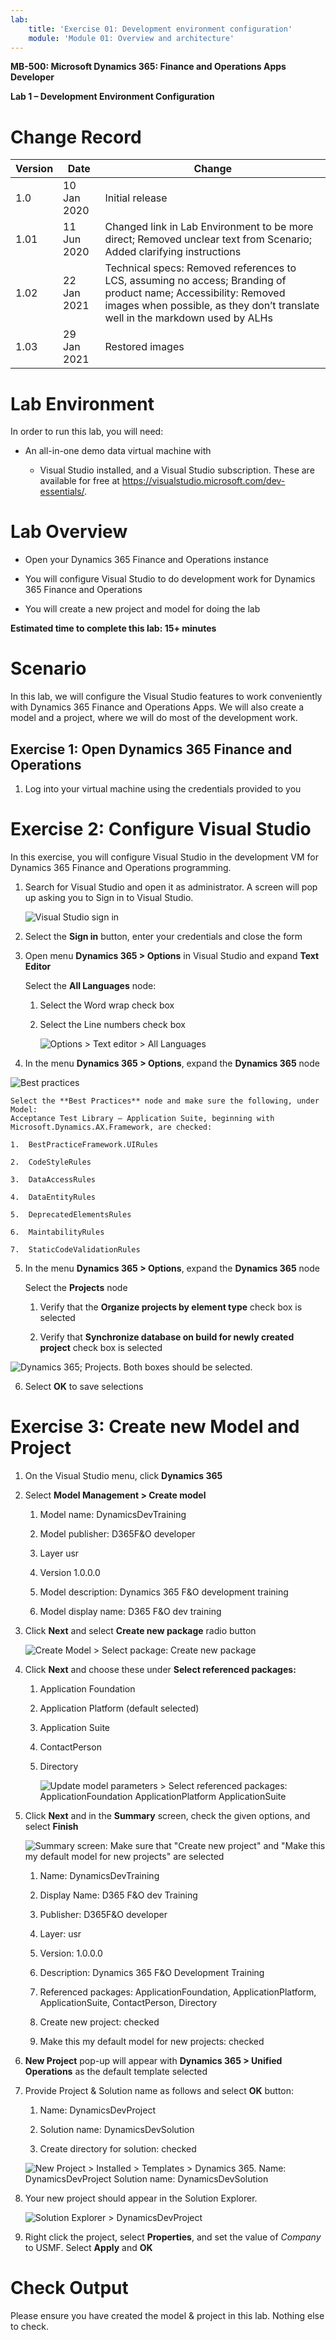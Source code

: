 ```yaml
---
lab:
    title: 'Exercise 01: Development environment configuration'
    module: 'Module 01: Overview and architecture'
---
```


**MB-500: Microsoft Dynamics 365: Finance and Operations Apps Developer**

**Lab 1 – Development Environment Configuration**

Change Record
=============

| Version | Date        | Change                                                                                                                                                                                           |
|---------|-------------|--------------------------------------------------------------------------------------------------------------------------------------------------------------------------------------------------|
| 1.0     | 10 Jan 2020 | Initial release                                                                                                                                                                                  |
| 1.01    | 11 Jun 2020 | Changed link in Lab Environment to be more direct; Removed unclear text from Scenario; Added clarifying instructions                                                                             |
| 1.02    | 22 Jan 2021 | Technical specs: Removed references to LCS, assuming no access; Branding of product name; Accessibility: Removed images when possible, as they don’t translate well in the markdown used by ALHs |
| 1.03    | 29 Jan 2021 | Restored images |

Lab Environment
===============

In order to run this lab, you will need:

-   An all-in-one demo data virtual machine with

    -   Visual Studio installed, and a Visual Studio subscription. These are
        available for free at
        <https://visualstudio.microsoft.com/dev-essentials/>.

Lab Overview
============

-   Open your Dynamics 365 Finance and Operations instance

-   You will configure Visual Studio to do development work for Dynamics 365
    Finance and Operations

-   You will create a new project and model for doing the lab

**Estimated time to complete this lab: 15+ minutes**

Scenario
========

In this lab, we will configure the Visual Studio features to work conveniently
with Dynamics 365 Finance and Operations Apps. We will also create a model and a
project, where we will do most of the development work.

Exercise 1: Open Dynamics 365 Finance and Operations
----------------------------------------------------

1.  Log into your virtual machine using the credentials provided to you

Exercise 2: Configure Visual Studio 
====================================

In this exercise, you will configure Visual Studio in the development VM for
Dynamics 365 Finance and Operations programming.

1.  Search for Visual Studio and open it as administrator. A screen will pop up
    asking you to Sign in to Visual Studio. 
    
    ![Visual Studio sign in ](Images/Lab1Ex2Step1.png)

2.  Select the **Sign in** button, enter your credentials and close the form

3.  Open menu **Dynamics 365 \> Options** in Visual Studio and expand **Text
    Editor**

    Select the **All Languages** node:

    1.  Select the Word wrap check box

    2.  Select the Line numbers check box

        ![Options \> Text editor \> All Languages](Images/Lab1Ex2Step3.png)

4.  In the menu **Dynamics 365 \> Options**, expand the **Dynamics 365** node

![Best practices](Images/Lab1Ex2Step3.png)

    Select the **Best Practices** node and make sure the following, under Model:
    Acceptance Test Library – Application Suite, beginning with
    Microsoft.Dynamics.AX.Framework, are checked:

    1.  BestPracticeFramework.UIRules

    2.  CodeStyleRules

    3.  DataAccessRules

    4.  DataEntityRules

    5.  DeprecatedElementsRules

    6.  MaintabilityRules

    7.  StaticCodeValidationRules

5.  In the menu **Dynamics 365 \> Options**, expand the **Dynamics 365** node

    Select the **Projects** node

    1.  Verify that the **Organize projects by element type** check box is
        selected

    2.  Verify that **Synchronize database on build for newly created project**
        check box is selected

![Dynamics 365; Projects. Both boxes should be selected.](Images/Lab1Ex2Step5.png)

6.  Select **OK** to save selections

Exercise 3: Create new Model and Project
========================================

1.  On the Visual Studio menu, click **Dynamics 365**

2.  Select **Model Management \> Create model**

    1.  Model name: DynamicsDevTraining

    2.  Model publisher: D365F&O developer

    3.  Layer usr

    4.  Version 1.0.0.0

    5.  Model description: Dynamics 365 F&O development training

    6.  Model display name: D365 F&O dev training

3.  Click **Next** and select **Create new package** radio button

    ![Create Model \> Select package: Create new package](Images/Lab1Ex3Step3.png)

4.  Click **Next** and choose these under **Select referenced packages:**

    1.  Application Foundation

    2.  Application Platform (default selected)

    3.  Application Suite

    4.  ContactPerson

    5.  Directory
    
        ![Update model parameters \> Select referenced packages: ApplicationFoundation ApplicationPlatform ApplicationSuite](Images/Lab1Ex3Step4.png)


5.  Click **Next** and in the **Summary** screen, check the given options, and
    select **Finish**

    ![Summary screen: Make sure that "Create new project" and "Make this my default model for new projects" are selected](Images/Lab1Ex3Step5.png)

    1.  Name: DynamicsDevTraining

    2.  Display Name: D365 F&O dev Training

    3.  Publisher: D365F&O developer

    4.  Layer: usr

    5.  Version: 1.0.0.0

    6.  Description: Dynamics 365 F&O Development Training

    7.  Referenced packages: ApplicationFoundation, ApplicationPlatform,
        ApplicationSuite, ContactPerson, Directory

    8.  Create new project: checked

    9.  Make this my default model for new projects: checked

6.  **New Project** pop-up will appear with **Dynamics 365 \> Unified
    Operations** as the default template selected

7.  Provide Project & Solution name as follows and select **OK** button:

    1.  Name: DynamicsDevProject

    2.  Solution name: DynamicsDevSolution

    3.  Create directory for solution: checked

    ![New Project \> Installed \> Templates \> Dynamics 365. Name: DynamicsDevProject Solution name: DynamicsDevSolution](Images/Lab1Ex3Step7.png)

8.  Your new project should appear in the Solution Explorer.

    ![Solution Explorer \> DynamicsDevProject](Images/Lab1Ex3Step8.png)

9.  Right click the project, select **Properties**, and set the value of
    *Company* to USMF. Select **Apply** and **OK**

Check Output
============

Please ensure you have created the model & project in this lab. Nothing else to
check.
